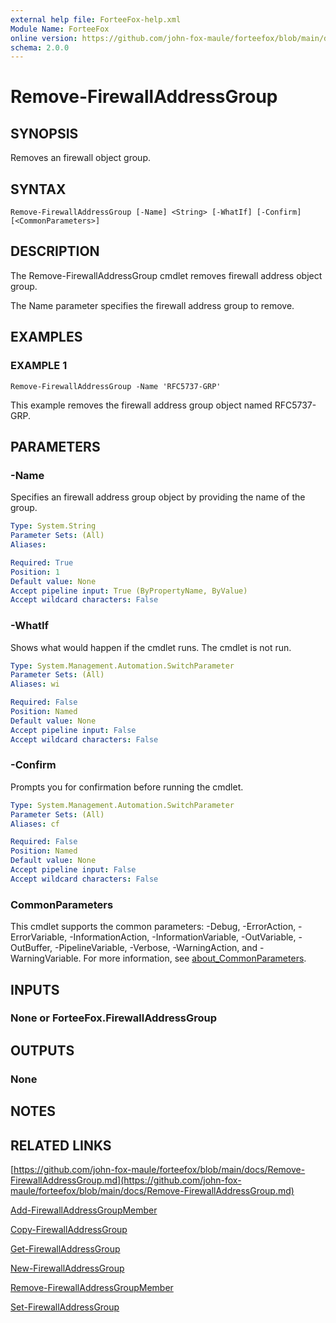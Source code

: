 ```yaml
---
external help file: ForteeFox-help.xml
Module Name: ForteeFox
online version: https://github.com/john-fox-maule/forteefox/blob/main/docs/Remove-FirewallAddressGroup.md
schema: 2.0.0
---
```


# Remove-FirewallAddressGroup

## SYNOPSIS
Removes an firewall object group.

## SYNTAX

```
Remove-FirewallAddressGroup [-Name] <String> [-WhatIf] [-Confirm] [<CommonParameters>]
```

## DESCRIPTION
The Remove-FirewallAddressGroup cmdlet removes firewall address object group.

The Name parameter specifies the firewall address group to remove.

## EXAMPLES

### EXAMPLE 1
```
Remove-FirewallAddressGroup -Name 'RFC5737-GRP'
```

This example removes the firewall address group object named RFC5737-GRP.

## PARAMETERS

### -Name
Specifies an firewall address group object by providing the name of the group.

```yaml
Type: System.String
Parameter Sets: (All)
Aliases:

Required: True
Position: 1
Default value: None
Accept pipeline input: True (ByPropertyName, ByValue)
Accept wildcard characters: False
```

### -WhatIf
Shows what would happen if the cmdlet runs.
The cmdlet is not run.

```yaml
Type: System.Management.Automation.SwitchParameter
Parameter Sets: (All)
Aliases: wi

Required: False
Position: Named
Default value: None
Accept pipeline input: False
Accept wildcard characters: False
```

### -Confirm
Prompts you for confirmation before running the cmdlet.

```yaml
Type: System.Management.Automation.SwitchParameter
Parameter Sets: (All)
Aliases: cf

Required: False
Position: Named
Default value: None
Accept pipeline input: False
Accept wildcard characters: False
```

### CommonParameters
This cmdlet supports the common parameters: -Debug, -ErrorAction, -ErrorVariable, -InformationAction, -InformationVariable, -OutVariable, -OutBuffer, -PipelineVariable, -Verbose, -WarningAction, and -WarningVariable. For more information, see [about_CommonParameters](http://go.microsoft.com/fwlink/?LinkID=113216).

## INPUTS

### **None or ForteeFox.FirewallAddressGroup**
## OUTPUTS

### **None**
## NOTES

## RELATED LINKS

[https://github.com/john-fox-maule/forteefox/blob/main/docs/Remove-FirewallAddressGroup.md](https://github.com/john-fox-maule/forteefox/blob/main/docs/Remove-FirewallAddressGroup.md)

[Add-FirewallAddressGroupMember]()

[Copy-FirewallAddressGroup]()

[Get-FirewallAddressGroup]()

[New-FirewallAddressGroup]()

[Remove-FirewallAddressGroupMember]()

[Set-FirewallAddressGroup]()

